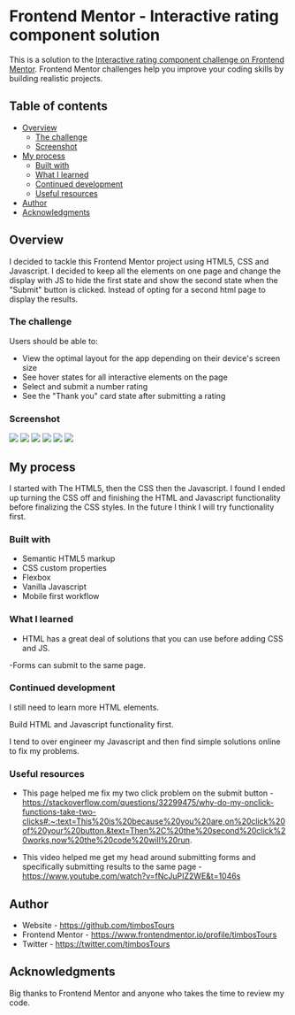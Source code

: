 # Frontend Mentor - Interactive rating component solution

This is a solution to the [Interactive rating component challenge on Frontend Mentor](https://www.frontendmentor.io/challenges/interactive-rating-component-koxpeBUmI). Frontend Mentor challenges help you improve your coding skills by building realistic projects. 

## Table of contents

- [Overview](#overview)
  - [The challenge](#the-challenge)
  - [Screenshot](#screenshot)
- [My process](#my-process)
  - [Built with](#built-with)
  - [What I learned](#what-i-learned)
  - [Continued development](#continued-development)
  - [Useful resources](#useful-resources)
- [Author](#author)
- [Acknowledgments](#acknowledgments)


## Overview
I decided to tackle this Frontend Mentor project using HTML5, CSS and Javascript. I decided to keep all the elements on one page and change the display with JS to hide the first state and show the second state when the "Submit" button is clicked. Instead of opting for a second html page to display the results.

### The challenge

Users should be able to:

- View the optimal layout for the app depending on their device's screen size
- See hover states for all interactive elements on the page
- Select and submit a number rating
- See the "Thank you" card state after submitting a rating

### Screenshot

![](./images/screenShot-desktop-card-one.png)
![](./images/screenShot-desktop-card-two.png)
![](./images/screenShot-state-one.png)
![](./images/screenShot-state-two.png)
![](./images/screenShot-card-one-mobile.png)
![](./images/screenShot-card-two-mobile.png)


## My process
 
 I started with The HTML5, then the CSS then the Javascript. I found I ended up turning the CSS off and finishing the HTML and Javascript functionality before finalizing the CSS styles. In the future I think I will try functionality first.

### Built with

- Semantic HTML5 markup
- CSS custom properties
- Flexbox
- Vanilla Javascript
- Mobile first workflow

### What I learned

- HTML has a great deal of solutions that you can use before adding CSS and JS. 

-Forms can submit to the same page. 

### Continued development

I still need to learn more HTML elements. 

Build HTML and Javascript functionality first.

I tend to over engineer my Javascript and then find simple solutions online to fix my problems.

### Useful resources

- This page helped me fix my two click problem on the submit button - https://stackoverflow.com/questions/32299475/why-do-my-onclick-functions-take-two-clicks#:~:text=This%20is%20because%20you%20are,on%20click%20of%20your%20button.&text=Then%2C%20the%20second%20click%20works,now%20the%20code%20will%20run.

- This video helped me get my head around submitting forms and specifically submitting results to the same page - https://www.youtube.com/watch?v=fNcJuPIZ2WE&t=1046s

## Author

- Website - https://github.com/timbosTours
- Frontend Mentor - https://www.frontendmentor.io/profile/timbosTours
- Twitter - https://twitter.com/timbosTours

## Acknowledgments

Big thanks to Frontend Mentor and anyone who takes the time to review my code.
